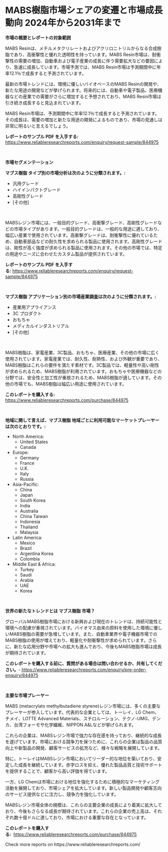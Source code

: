 <p><h1>MABS樹脂市場シェアの変遷と市場成長動向 2024年から2031年まで</h1></p><p><strong>市場の概要とレポートの対象範囲</strong></p>
<p><p>MABS Resinは、メチルメタクリレートおよびアクリロニトリルからなる合成樹脂であり、高衝撃性と優れた透明性を持っています。MABS Resin市場は、耐衝撃性の需要の増加、自動車および電子産業の成長に伴う需要拡大などの要因により、急速に成長しています。市場予測では、MABS Resin市場は予測期間中に年率12.1％で成長すると予測されています。</p><p>最新の市場トレンドには、環境に優しいバイオベースのMABS Resinの開発や、新たな用途の開発などが挙げられます。将来的には、自動車や電子製品、医療機器などの産業での需要がさらに増加すると予想されており、MABS Resin市場は引き続き成長すると見込まれています。</p><p>MABS Resin市場は、予測期間中に年率12.1％で成長すると予測されています。その成長は、需要の増加と新たな用途の開発によるものであり、市場の見通しは非常に明るいと言えるでしょう。</p></p>
<p><strong>レポートのサンプル PDF を入手する:</strong> <a href="https://www.reliableresearchreports.com/enquiry/request-sample/844975">https://www.reliableresearchreports.com/enquiry/request-sample/844975</a></p>
<p>&nbsp;</p>
<p><strong>市場セグメンテーション</strong></p>
<p><strong>マブス樹脂 タイプ別の市場分析は次のように分類されます。:</strong></p>
<p><ul><li>汎用グレード</li><li>ハイインパクトグレード</li><li>高剛性グレード</li><li>[その他]</li></ul></p>
<p>&nbsp;</p>
<p><p>MABSレジン市場には、一般目的グレード、高衝撃グレード、高剛性グレードなどの市場タイプがあります。一般目的グレードは、一般的な用途に適しており、幅広い産業で使用されています。高衝撃グレードは、耐衝撃性に優れているため、自動車部品などの耐久性を求められる製品に使用されます。高剛性グレードは、剛性が高く強度が求められる製品に使用されます。その他の市場では、特定の用途やニーズに合わせたカスタム製品が提供されています。</p></p>
<p><strong>レポートのサンプル PDF を入手する:</strong>&nbsp;<a href="https://www.reliableresearchreports.com/enquiry/request-sample/844975">https://www.reliableresearchreports.com/enquiry/request-sample/844975</a></p>
<p>&nbsp;</p>
<p><strong> マブス樹脂 アプリケーション別の市場産業調査は次のように分類されます。:</strong></p>
<p><ul><li>産業用アプライアンス</li><li>3C プロダクト</li><li>おもちゃ</li><li>メディカルインダストリアル</li><li>[その他]</li></ul></p>
<p>&nbsp;</p>
<p><p>MABS樹脂は、家電産業、3C製品、おもちゃ、医療産業、その他の市場に広く使用されています。家電産業では、耐久性、耐熱性、および外観が重要であり、MABS樹脂はこれらの要件を満たす素材です。3C製品では、軽量性や高い剛性が求められるため、MABS樹脂が利用されています。おもちゃや医療機器などの分野では、安全性と加工性が重視されるため、MABS樹脂が適しています。その他の市場でも、MABS樹脂は幅広い用途に使用されています。</p></p>
<p><strong>このレポートを購入する:</strong>&nbsp; <a href="https://www.reliableresearchreports.com/purchase/844975">https://www.reliableresearchreports.com/purchase/844975</a></p>
<p>&nbsp;</p>
<p><strong>地域に関して言えば、マブス樹脂 地域ごとに利用可能なマーケットプレーヤーは次のとおりです。:</strong></p>
<p><ul>
    <li>
        North America:
        <ul>
            <li>United States</li>
            <li>Canada</li>
        </ul>
    </li>
    <li>
        Europe:
        <ul>
            <li>Germany</li>
            <li>France</li>
            <li>U.K.</li>
            <li>Italy</li>
            <li>Russia</li>
        </ul>
    </li>
    <li>
        Asia-Pacific:
        <ul>
            <li>China</li>
            <li>Japan</li>
            <li>South Korea</li>
            <li>India</li>
            <li>Australia</li>
            <li>China Taiwan</li>
            <li>Indonesia</li>
            <li>Thailand</li>
            <li>Malaysia</li>
        </ul>
    </li>
    <li>
        Latin America:
        <ul>
            <li>Mexico</li>
            <li>Brazil</li>
            <li>Argentina Korea</li>
            <li>Colombia</li>
        </ul>
    </li>
    <li>
        Middle East & Africa:
        <ul>
            <li>Turkey</li>
            <li>Saudi</li>
            <li>Arabia</li>
            <li>UAE</li>
            <li>Korea</li>
        </ul>
    </li>
    </ul></p>
<p>&nbsp;</p>
<p><strong>世界の新たなトレンドとは マブス樹脂 市場？</strong></p>
<p><p>グローバルMABS樹脂市場における新興および現在のトレンドは、持続可能性と環境への配慮が重視されています。バイオマス由来の原料を使用した環境に優しいMABS樹脂の需要が急増しています。また、自動車業界や電子機器市場でのMABS樹脂の使用が増えており、軽量化や耐衝撃性が求められています。さらに、新たな応用分野や市場への拡大も進んでおり、今後もMABS樹脂市場は成長が期待されています。</p></p>
<p><strong>このレポートを購入する前に、質問がある場合は問い合わせるか、共有してください。</strong>- <a href="https://www.reliableresearchreports.com/enquiry/pre-order-enquiry/844975">https://www.reliableresearchreports.com/enquiry/pre-order-enquiry/844975</a></p>
<p>&nbsp;</p>
<p><strong>主要な市場プレーヤー</strong></p>
<p><p>MABS (metacrylato methylbutadiene styrene)レジン市場には、多くの主要なプレーヤーが参入しています。代表的な企業としては、トーレイ、LG Chem、チメイ、LOTTE Advanced Materials、スチロルーション、テクノ-UMG、デンカ、台湾フォーモサ化学繊維、NIPPON A&Lなどが挙げられます。</p><p>これらの企業は、MABSレジン市場で強力な存在感を持っており、継続的な成長を遂げています。市場における競争力を保つために、これらの企業は製品の品質向上や新製品の開発、顧客サービスの拡充など、様々な戦略を展開しています。</p><p>特に、トーレイはMABSレジン市場においてリーダー的な地位を築いており、安定した成長を継続しています。赤字ロスを抑え、優れた製品品質と技術サポートを提供することで、顧客から高い評価を得ています。</p><p>一方、LG Chemは市場における地位を強化するために積極的なマーケティング活動を展開しており、市場シェアを拡大しています。新しい製品開発や顧客志向のサービス提供などに注力し、競争力を強化しています。</p><p>MABSレジン市場全体の規模は、これらの主要企業の成長により着実に拡大しており、今後もさらなる成長が期待されています。これらの企業の売上高は、それぞれ数十億ドルに達しており、市場における重要な存在となっています。</p></p>
<p><strong>このレポートを購入する:</strong>&nbsp;&nbsp;<a href="https://www.reliableresearchreports.com/purchase/844975">https://www.reliableresearchreports.com/purchase/844975</a></p>
<p>Check more reports on https://www.reliableresearchreports.com/</p>